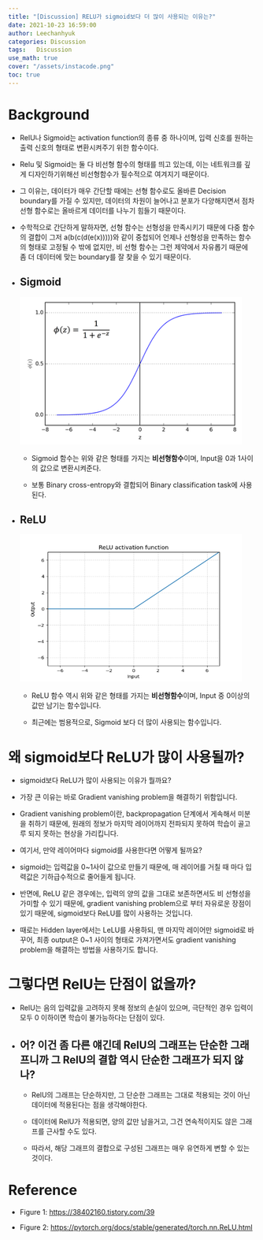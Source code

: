 ```yaml
---
title: "[Discussion] RELU가 sigmoid보다 더 많이 사용되는 이유는?"
date: 2021-10-23 16:59:00
author: Leechanhyuk
categories: Discussion
tags:	Discussion
use_math: true
cover: "/assets/instacode.png"
toc: true
---
```


# Background

  - RelU나 Sigmoid는 activation function의 종류 중 하나이며, 입력 신호를 원하는 출력 신호의 형태로 변환시켜주기 위한 함수이다.

  - Relu 및 Sigmoid는 둘 다 비선형 함수의 형태를 띄고 있는데, 이는 네트워크를 깊게 디자인하기위해선 비선형함수가 필수적으로 여겨지기 때문이다.

  - 그 이유는, 데이터가 매우 간단할 때에는 선형 함수로도 올바른 Decision boundary를 가질 수 있지만, 데이터의 차원이 늘어나고 분포가 다양해지면서 점차 선형 함수로는 올바르게 데이터를 나누기 힘들기 때문이다.

  - 수학적으로 간단하게 말하자면, 선형 함수는 선형성을 만족시키기 때문에 다중 함수의 결합이 그저 a(b(c(d(e(x)))))와 같이 중첩되어 언제나 선형성을 만족하는 함수의 형태로 고정될 수 밖에 없지만, 비 선형 함수는 그런 제약에서 자유롭기 때문에 좀 더 데이터에 맞는 boundary를 잘 찾을 수 있기 때문이다.

  - ## Sigmoid

      <img src="/assets/image/sigmoid_relu/sigmoid.png" width="450px" height="300px" title="title" alt="title">

      - Sigmoid 함수는 위와 같은 형태를 가지는 **비선형함수**이며, Input을 0과 1사이의 값으로 변환시켜준다.

      - 보통 Binary cross-entropy와 결합되어 Binary classification task에 사용된다.

  - ## ReLU

      <img src="/assets/image/sigmoid_relu/relu.png" width="450px" height="300px" title="title" alt="title">

      - ReLU 함수 역시 위와 같은 형태를 가지는 **비선형함수**이며, Input 중 0이상의 값만 남기는 함수입니다.

      - 최근에는 범용적으로, Sigmoid 보다 더 많이 사용되는 함수입니다.
      
# 왜 sigmoid보다 ReLU가 많이 사용될까?

  - sigmoid보다 ReLU가 많이 사용되는 이유가 뭘까요?

  - 가장 큰 이유는 바로 Gradient vanishing problem을 해결하기 위함입니다.

  - Gradient vanishing problem이란, backpropagation 단계에서 게속해서 미분을 취하기 때문에, 원래의 정보가 마지막 레이어까지 전파되지 못하여 학습이 골고루 되지 못하는 현상을 가리킵니다.

  - 여기서, 만약 레이어마다 sigmoid를 사용한다면 어떻게 될까요?

  - sigmoid는 입력값을 0~1사이 값으로 만들기 때문에, 매 레이어를 거칠 때 마다 입력값은 기하급수적으로 줄어들게 됩니다.

  - 반면에, ReLU 같은 경우에는, 입력의 양의 값을 그대로 보존하면서도 비 선형성을 가미할 수 있기 때문에, gradient vanishing problem으로 부터 자유로운 장점이 있기 때문에, sigmoid보다 ReLU를 많이 사용하는 것입니다.

  - 때로는 Hidden layer에서는 LeLU를 사용하되, 맨 마지막 레이어만 sigmoid로 바꾸어, 최종 output은 0~1 사이의 형태로 가져가면서도 gradient vanishing problem을 해결하는 방법을 사용하기도 합니다.

# 그렇다면 RelU는 단점이 없을까?

  - RelU는 음의 입력값을 고려하지 못해 정보의 손실이 있으며, 극단적인 경우 입력이 모두 0 이하이면 학습이 불가능하다는 단점이 있다.

  - ## 어? 이건 좀 다른 얘긴데 RelU의 그래프는 단순한 그래프니까 그 RelU의 결합 역시 단순한 그래프가 되지 않나?

    - RelU의 그래프는 단순하지만, 그 단순한 그래프는 그대로 적용되는 것이 아닌 데이터에 적용된다는 점을 생각해야한다.

    - 데이터에 RelU가 적용되면, 양의 값만 남을거고, 그건 연속적이지도 않은 그래프를 근사할 수도 있다.

    - 따라서, 해당 그래프의 결합으로 구성된 그래프는 매우 유연하게 변할 수 있는 것이다. 

# Reference

  - Figure 1: https://38402160.tistory.com/39

  - Figure 2: https://pytorch.org/docs/stable/generated/torch.nn.ReLU.html
